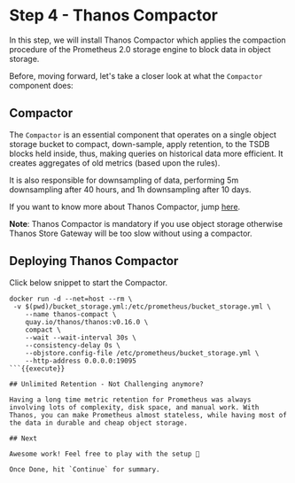 # Step 4 - Thanos Compactor

In this step, we will install Thanos Compactor which applies the compaction procedure of the Prometheus 2.0 storage engine to block data in object storage.

Before, moving forward, let's take a closer look at what the `Compactor` component does:

## Compactor

The `Compactor` is an essential component that operates on a single object storage bucket to compact, down-sample, apply retention, to the TSDB blocks held inside, thus, making queries on historical data more efficient. It creates aggregates of old metrics (based upon the rules).

It is also responsible for downsampling of data, performing 5m downsampling after 40 hours, and 1h downsampling after 10 days.

If you want to know more about Thanos Compactor, jump [here](https://thanos.io/tip/components/compact.md/).

**Note**: Thanos Compactor is mandatory if you use object storage otherwise Thanos Store Gateway will be too slow without using a compactor.

## Deploying Thanos Compactor

Click below snippet to start the Compactor.

```
docker run -d --net=host --rm \
 -v $(pwd)/bucket_storage.yml:/etc/prometheus/bucket_storage.yml \
    --name thanos-compact \
    quay.io/thanos/thanos:v0.16.0 \
    compact \
    --wait --wait-interval 30s \
    --consistency-delay 0s \
    --objstore.config-file /etc/prometheus/bucket_storage.yml \
    --http-address 0.0.0.0:19095
```{{execute}}

## Unlimited Retention - Not Challenging anymore?

Having a long time metric retention for Prometheus was always involving lots of complexity, disk space, and manual work. With Thanos, you can make Prometheus almost stateless, while having most of the data in durable and cheap object storage.

## Next

Awesome work! Feel free to play with the setup 🤗

Once Done, hit `Continue` for summary.
